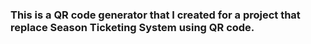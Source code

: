### This is a QR code generator that I created for a project that replace Season Ticketing System using QR code.

